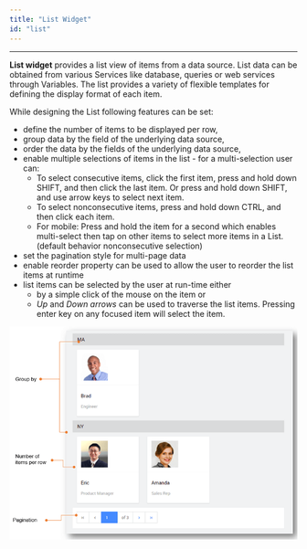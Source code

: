 ```yaml
---
title: "List Widget"
id: "list"
---
```

---

**List widget** provides a list view of items from a data source. List data can be obtained from various Services like database, queries or web services through Variables. The list provides a variety of flexible templates for defining the display format of each item.

While designing the List following features can be set:

- define the number of items to be displayed per row,
- group data by the field of the underlying data source,
- order the data by the fields of the underlying data source,
- enable multiple selections of items in the list - for a multi-selection user can:
    - To select consecutive items, click the first item, press and hold down SHIFT, and then click the last item. Or press and hold down SHIFT, and use arrow keys to select next item.
    - To select nonconsecutive items, press and hold down CTRL, and then click each item.
    - For mobile: Press and hold the item for a second which enables multi-select then tap on other items to select more items in a List. (default behavior nonconsecutive selection)
- set the pagination style for multi-page data
- enable reorder property can be used to allow the user to reorder the list items at runtime
- list items can be selected by the user at run-time either
    - by a simple click of the mouse on the item or
    - _Up_ and _Down arrows_ can be used to traverse the list items. Pressing enter key on any focused item will select the item.

[![](/learn/assets/LL_Features.png)](/learn/assets/LL_Features.png)

